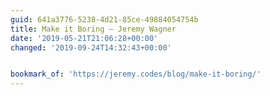 ```yaml
---
guid: 641a3776-5238-4d21-85ce-49884054754b
title: Make it Boring — Jeremy Wagner
date: '2019-05-21T21:06:28+00:00'
changed: '2019-09-24T14:32:43+00:00'


bookmark_of: 'https://jeremy.codes/blog/make-it-boring/'
---
```


